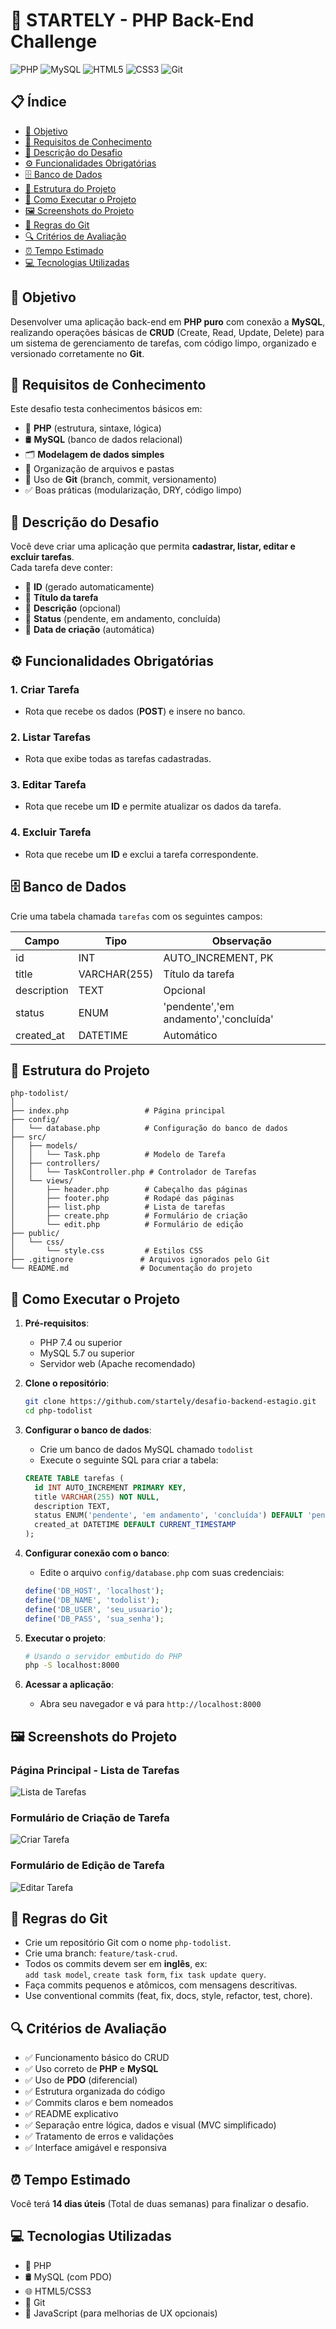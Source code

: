 # 🚀 STARTELY - PHP Back-End Challenge

![PHP](https://img.shields.io/badge/PHP-%23777BB4?style=for-the-badge&logo=php&logoColor=white) ![MySQL](https://img.shields.io/badge/MySQL-%2300f?style=for-the-badge&logo=mysql&logoColor=white) ![HTML5](https://img.shields.io/badge/HTML5-%23E34F26?style=for-the-badge&logo=html5&logoColor=white) ![CSS3](https://img.shields.io/badge/CSS3-%231572B6?style=for-the-badge&logo=css3&logoColor=white) ![Git](https://img.shields.io/badge/Git-%23F05032?style=for-the-badge&logo=git&logoColor=white)

## 📋 Índice
- [🎯 Objetivo](#-objetivo)
- [🧠 Requisitos de Conhecimento](#-requisitos-de-conhecimento)
- [📝 Descrição do Desafio](#-descrição-do-desafio)
- [⚙️ Funcionalidades Obrigatórias](#️-funcionalidades-obrigatórias)
- [🗄 Banco de Dados](#-banco-de-dados)
- [📂 Estrutura do Projeto](#-estrutura-do-projeto)
- [🚀 Como Executar o Projeto](#-como-executar-o-projeto)
- [🖼️ Screenshots do Projeto](#️-screenshots-do-projeto)
- [📝 Regras do Git](#-regras-do-git)
- [🔍 Critérios de Avaliação](#-critérios-de-avaliação)
- [⏰ Tempo Estimado](#-tempo-estimado)
- [💻 Tecnologias Utilizadas](#-tecnologias-utilizadas)

## 🎯 Objetivo
Desenvolver uma aplicação back-end em **PHP puro** com conexão a **MySQL**, realizando operações básicas de **CRUD** (Create, Read, Update, Delete) para um sistema de gerenciamento de tarefas, com código limpo, organizado e versionado corretamente no **Git**.

## 🧠 Requisitos de Conhecimento
Este desafio testa conhecimentos básicos em:

- 🐘 **PHP** (estrutura, sintaxe, lógica)  
- 🛢️ **MySQL** (banco de dados relacional)  
- 🗂️ **Modelagem de dados simples**  
- 📁 Organização de arquivos e pastas  
- 🌱 Uso de **Git** (branch, commit, versionamento)  
- ✅ Boas práticas (modularização, DRY, código limpo)

## 📝 Descrição do Desafio
Você deve criar uma aplicação que permita **cadastrar, listar, editar e excluir tarefas**.  
Cada tarefa deve conter:

- 🔹 **ID** (gerado automaticamente)  
- 🔹 **Título da tarefa**  
- 🔹 **Descrição** (opcional)  
- 🔹 **Status** (pendente, em andamento, concluída)  
- 🔹 **Data de criação** (automática)

## ⚙️ Funcionalidades Obrigatórias

### 1. Criar Tarefa
- Rota que recebe os dados (**POST**) e insere no banco.

### 2. Listar Tarefas
- Rota que exibe todas as tarefas cadastradas.

### 3. Editar Tarefa
- Rota que recebe um **ID** e permite atualizar os dados da tarefa.

### 4. Excluir Tarefa
- Rota que recebe um **ID** e exclui a tarefa correspondente.

## 🗄 Banco de Dados
Crie uma tabela chamada `tarefas` com os seguintes campos:

| Campo       | Tipo          | Observação                   |
|------------|--------------|------------------------------|
| id         | INT          | AUTO_INCREMENT, PK           |
| title      | VARCHAR(255) | Título da tarefa             |
| description| TEXT         | Opcional                     |
| status     | ENUM         | 'pendente','em andamento','concluída' |
| created_at | DATETIME     | Automático                   |

## 📂 Estrutura do Projeto

```
php-todolist/
│
├── index.php                 # Página principal
├── config/
│   └── database.php          # Configuração do banco de dados
├── src/
│   ├── models/
│   │   └── Task.php          # Modelo de Tarefa
│   ├── controllers/
│   │   └── TaskController.php # Controlador de Tarefas
│   └── views/
│       ├── header.php        # Cabeçalho das páginas
│       ├── footer.php        # Rodapé das páginas
│       ├── list.php          # Lista de tarefas
│       ├── create.php        # Formulário de criação
│       └── edit.php          # Formulário de edição
├── public/
│   └── css/
│       └── style.css         # Estilos CSS
├── .gitignore               # Arquivos ignorados pelo Git
└── README.md                # Documentação do projeto
```

## 🚀 Como Executar o Projeto

1. **Pré-requisitos**:
   - PHP 7.4 ou superior
   - MySQL 5.7 ou superior
   - Servidor web (Apache recomendado)

2. **Clone o repositório**:
   ```bash
   git clone https://github.com/startely/desafio-backend-estagio.git
   cd php-todolist
   ```

3. **Configurar o banco de dados**:
   - Crie um banco de dados MySQL chamado `todolist`
   - Execute o seguinte SQL para criar a tabela:
   ```sql
   CREATE TABLE tarefas (
     id INT AUTO_INCREMENT PRIMARY KEY,
     title VARCHAR(255) NOT NULL,
     description TEXT,
     status ENUM('pendente', 'em andamento', 'concluída') DEFAULT 'pendente',
     created_at DATETIME DEFAULT CURRENT_TIMESTAMP
   );
   ```

4. **Configurar conexão com o banco**:
   - Edite o arquivo `config/database.php` com suas credenciais:
   ```php
   define('DB_HOST', 'localhost');
   define('DB_NAME', 'todolist');
   define('DB_USER', 'seu_usuario');
   define('DB_PASS', 'sua_senha');
   ```

5. **Executar o projeto**:
   ```bash
   # Usando o servidor embutido do PHP
   php -S localhost:8000
   ```
   
6. **Acessar a aplicação**:
   - Abra seu navegador e vá para `http://localhost:8000`

## 🖼️ Screenshots do Projeto

### Página Principal - Lista de Tarefas
![Lista de Tarefas](./screenshots/list-tasks.png)

### Formulário de Criação de Tarefa
![Criar Tarefa](./screenshots/create-task.png)

### Formulário de Edição de Tarefa
![Editar Tarefa](./screenshots/edit-task.png)


## 📝 Regras do Git

- Crie um repositório Git com o nome `php-todolist`.  
- Crie uma branch: `feature/task-crud`.  
- Todos os commits devem ser em **inglês**, ex:  
  `add task model`, `create task form`, `fix task update query`.
- Faça commits pequenos e atômicos, com mensagens descritivas.
- Use conventional commits (feat, fix, docs, style, refactor, test, chore).

## 🔍 Critérios de Avaliação

- ✅ Funcionamento básico do CRUD  
- ✅ Uso correto de **PHP** e **MySQL**  
- ✅ Uso de **PDO** (diferencial)  
- ✅ Estrutura organizada do código  
- ✅ Commits claros e bem nomeados  
- ✅ README explicativo  
- ✅ Separação entre lógica, dados e visual (MVC simplificado)
- ✅ Tratamento de erros e validações
- ✅ Interface amigável e responsiva

## ⏰ Tempo Estimado
Você terá **14 dias úteis** (Total de duas semanas) para finalizar o desafio.

## 💻 Tecnologias Utilizadas

- 🐘 PHP  
- 🛢️ MySQL (com PDO)
- 🌐 HTML5/CSS3
- 🌱 Git
- 🎨 JavaScript (para melhorias de UX opcionais)
